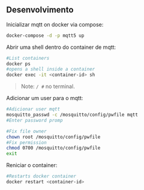 ## Desenvolvimento

Inicializar mqtt on docker via compose:

```sh
docker-compose -d -p mqtt5 up
```

Abrir uma shell dentro do container de mqtt:

```sh
#List containers
docker ps
#opens a shell inside a container
docker exec -it <container-id> sh
```

> Note: `/ #` no terminal.

Adicionar um user para o mqtt:

```sh
#Adicionar user mqtt
mosquitto_passwd -c /mosquitto/config/pwfile mqtt
#Enter password promp

#Fix file owner
chown root /mosquitto/config/pwfile
#Fix permission
chmod 0700 /mosquitto/config/pwfile
exit
```

Reniciar o container:

```sh
#Restarts docker container
docker restart <container-id>
```
